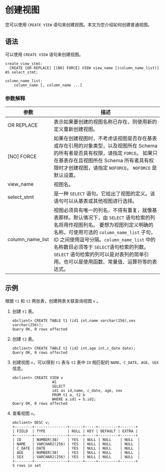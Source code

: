 # 创建视图

您可以使用 `CREATE VIEW` 语句来创建视图。本文为您介绍如何创建普通视图。

## 语法

可以使用 `CREATE VIEW` 语句来创建视图。

```unknow
create_view_stmt:
  CREATE [OR REPLACE] [[NO] FORCE] VIEW view_name [(column_name_list)] AS select_stmt;

column_name_list:
    column_name [, column_name ...]
```

### 参数解释

| 参数 | 描述 |
|----|----|
| OR REPLACE       | 表示如果要创建的视图名称已存在，则使用新的定义重新创建视图。                                                                                                                                                                                                                    |
| \[NO\] FORCE     | 如果在创建视图时，不考虑该视图是否存在基表或存在引用的对象类型，以及视图所在 Schema 的所有者是否具有权限，请指定 `FORCE`。 如果只在基表存在且视图所在 Schema 所有者具有权限时才创建视图，请指定 `NOFORCE`。 `NOFORCE` 是默认设置。                                                                          |
| view_name        | 视图名。                                                                                                                                                                                                                                              |
| select_stmt      | 是一种 `SELECT` 语句。它给出了视图的定义。该语句可以从基表或其他视图进行选择。                                                                                                                                                                                                      |
| column_name_list | 视图必须具有唯一的列名，不得有重复，就像基表那样。默认情况下，由 `SELECT` 语句检索的列名将用作视图列名。 要想为视图列定义明确的名称，可使用可选的 `column_name_list` 子句，ID 之间使用逗号分隔。`column_name_list` 中的名称数目必须等于 `SELECT`语句检索的列数。 `SELECT` 语句检索的列可以是对表列的简单引用。也可以是使用函数、常量值、运算符等的表达式。 |

## 示例

根据 `t1` 和 `t2` 两张表，创建两表关联查询视图 `v` 。

1. 创建 `t1` 表。

   ```unknow
   obclient> CREATE TABLE t1 (id1 int,name varchar(256),sex varchar(256));
   Query OK, 0 rows affected
   ```

2. 创建 `t2` 表。

   ```unknow
   obclient> CREATE TABLE t2 (id2 int,age int,c_date date);
   Query OK, 0 rows affected
   ```

3. 创建视图 `v`，可以得到 `t1` 表与 `t2` 表中 `ID` 相匹配的 `NAME`、`C_DATE`、`AGE`、`SEX` 信息。

   ```unknow
   obclient> CREATE VIEW v
                     AS
                     SELECT
                     id1 as id,name, c_date, age, sex
                     FROM t1 a, t2 b
                     WHERE a.id1 = b.id2;
   Query OK, 0 rows affected
   ```

4. 查看视图 `v`。

   ```unknow
   obclient> DESC v;
   +--------+---------------+------+-----+---------+-------+
   | FIELD  | TYPE          | NULL | KEY | DEFAULT | EXTRA |
   +--------+---------------+------+-----+---------+-------+
   | ID     | NUMBER(38)    | YES  | NULL | NULL    | NULL  |
   | NAME   | VARCHAR2(256) | YES  | NULL | NULL    | NULL  |
   | C_DATE | DATE          | YES  | NULL | NULL    | NULL  |
   | AGE    | NUMBER(38)    | YES  | NULL | NULL    | NULL  |
   | SEX    | VARCHAR2(256) | YES  | NULL | NULL    | NULL  |
   +--------+---------------+------+-----+---------+-------+
   5 rows in set
   ```

